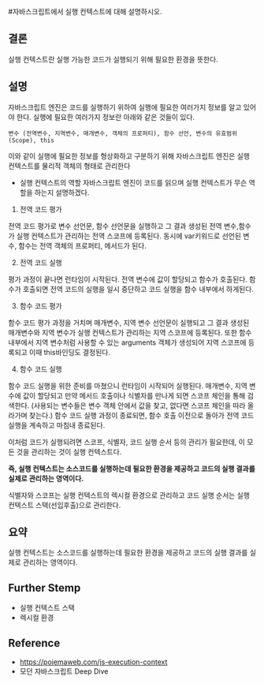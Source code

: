 #자바스크립트에서 실행 컨텍스트에 대해 설명하시오.

## 결론

실행 컨텍스트란 실행 가능한 코드가 실행되기 위해 필요한 환경을 뜻한다.

## 설명

자바스크립트 엔진은 코드를 실행하기 위하여 실행에 필요한 여러가지 정보를 알고 있어야 한다. 실행에 필요한 여러가지 정보란 아래와 같은 것들이 있다.

```
변수 (전역변수, 지역변수, 매개변수, 객체의 프로퍼티), 함수 선언, 변수의 유효범위(Scope), this
```
이와 같이 실행에 필요한 정보를 형상화하고 구분하기 위해 자바스크립트 엔진은 실행 컨텍스트를 물리적 객체의 형태로 관리한다

- 실행 컨텍스트의 역할
자바스크립트 엔진이 코드를 읽으며 실행 컨텍스트가 무슨 역할을 하는지 설명하겠다.

1. 전역 코드 평가

전역 코드 평가로 변수 선언문, 함수 선언문을 실행하고 그 결과 생성된 전역 변수,함수가 실행 컨텍스트가 관리하는 전역 스코프에 등록된다.
동시에 var키워드로 선언된 변수, 함수는 전역 객체의 프로퍼티, 메서드가 된다.

2. 전역 코드 실행

평가 과정이 끝나면 런타임이 시작된다. 전역 변수에 값이 할당되고 함수가 호출된다. 
함수가 호출되면 전역 코드의 실행을 일시 중단하고 코드 실행을 함수 내부에서 하게된다.

3. 함수 코드 평가 

함수 코드 평가 과정을 거치며 매개변수, 지역 변수 선언문이 실행되고 그 결과 생성된 매개변수와 지역 변수가 실행 컨텍스트가 관리하는 지역 스코프에 등록된다.
또한 함수 내부에서 지역 변수처럼 사용할 수 있는 arguments 객체가 생성되어 지역 스코프에 등록되고 이때 this바인딩도 결정된다.

4. 함수 코드 실행

함수 코드 실행을 위한 준비를 마쳤으니 런타임이 시작되어 실행된다. 
매개변수, 지역 변수에 값이 할당되고 만약 메서드 호출이나 식별자를 만나게 되면 스코프 체인을 통해 검색한다.
(사용되는 변수들은 변수 객체 안에서 값을 찾고, 없다면 스코프 체인을 따라 올라가며 찾는다.)
함수 코드 실행 과정이 종료되면, 함수 호출 이전으로 돌아가 전역 코드 실행을 계속하고 마침내 종료된다.

이처럼 코드가 실행되려면 스코프, 식별자, 코드 실행 순서 등의 관리가 필요한데, 이 모든 것을 관리하는 것이 실행 컨텍스트다.

**즉, 실행 컨텍스트는 소스코드를 실행하는데 필요한 환경을 제공하고 코드의 실행 결과를 실제로 관리하는 영역이다.**

식별자와 스코프는 실행 컨텍스트의 렉시컬 환경으로 관리하고 코드 실행 순서는 실행 컨텍스트 스택(선입후출)으로 관리한다.

## 요약

실행 컨텍스트는 소스코드를 실행하는데 필요한 환경을 제공하고 코드의 실행 결과를 실제로 관리하는 영역이다.

## Further Stemp

- 실행 컨텍스트 스택
- 렉시컬 환경

## Reference

- [https://poiemaweb.com/js-execution-context ](https://poiemaweb.com/js-execution-context)
- 모던 자바스크립트 Deep Dive
